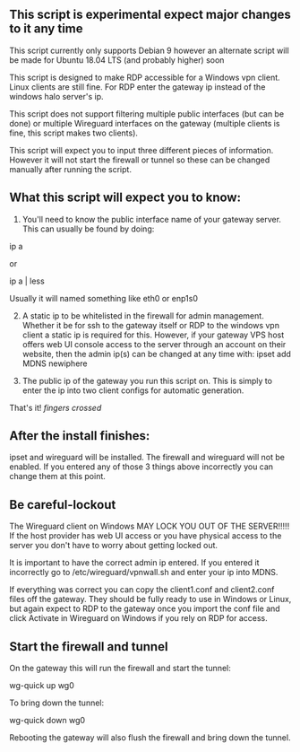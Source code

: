## This script is experimental expect major changes to it any time


This script currently only supports Debian 9 however an alternate script will be made for Ubuntu 18.04 LTS (and probably higher) soon


This script is designed to make RDP accessible for a Windows vpn client. Linux clients are still fine. For RDP enter the gateway ip instead of the windows halo server's ip.


This script does not support filtering multiple public interfaces (but can be done) or multiple Wireguard interfaces on the gateway (multiple clients is fine, this script makes two clients).


This script will expect you to input three different pieces of information. However it will not start the firewall or tunnel so these can be changed manually after running the script.


## What this script will expect you to know:


1. You'll need to know the public interface name of your gateway server. This can usually be found by doing:

ip a


or 

ip a | less


Usually it will named something like eth0 or enp1s0 




2. A static ip to be whitelisted in the firewall for admin management. Whether it be for ssh to the gateway itself or RDP to the windows vpn client a static ip is required for this. However, if your gateway VPS host offers web UI console access to the server through an account on their website, then the admin ip(s) can be changed at any time with: ipset add MDNS newiphere




3. The public ip of the gateway you run this script on. This is simply to enter the ip into two client configs for automatic generation.


That's it! *fingers crossed*


## After the install finishes:


ipset and wireguard will be installed. The firewall and wireguard will not be enabled. If you entered any of those 3 things above incorrectly you can change them at this point.



## Be careful-lockout

The Wireguard client on Windows MAY LOCK YOU OUT OF THE SERVER!!!!! If the host provider has web UI access or you have physical access to the server you don't have to worry about getting locked out.

It is important to have the correct admin ip entered. If you entered it incorrectly go to /etc/wireguard/vpnwall.sh and enter your ip into MDNS.

If everything was correct you can copy the client1.conf and client2.conf files off the gateway. They should be fully ready to use in Windows or Linux, but again expect to RDP to the gateway once you import the conf file and click Activate in Wireguard on Windows if you rely on RDP for access. 


## Start the firewall and tunnel


On the gateway this will run the firewall and start the tunnel:

wg-quick up wg0


To bring down the tunnel:

wg-quick down wg0


Rebooting the gateway will also flush the firewall and bring down the tunnel.
